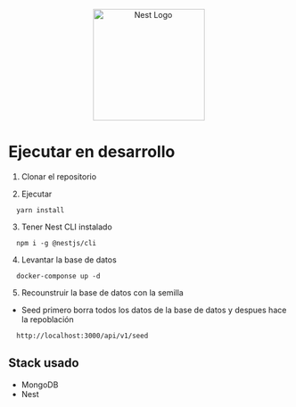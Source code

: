 <p align="center">
  <a href="http://nestjs.com/" target="blank"><img src="https://nestjs.com/img/logo-small.svg" width="200" alt="Nest Logo" /></a>
</p>

# Ejecutar en desarrollo

1. Clonar el repositorio

2. Ejecutar

```
  yarn install
```

3. Tener Nest CLI instalado

```
  npm i -g @nestjs/cli
```

4. Levantar la base de datos

```
  docker-componse up -d
```

5. Recounstruir la base de datos con la semilla

- Seed primero borra todos los datos de la base de datos y despues hace la repoblación

```
  http://localhost:3000/api/v1/seed
```

## Stack usado

- MongoDB
- Nest

